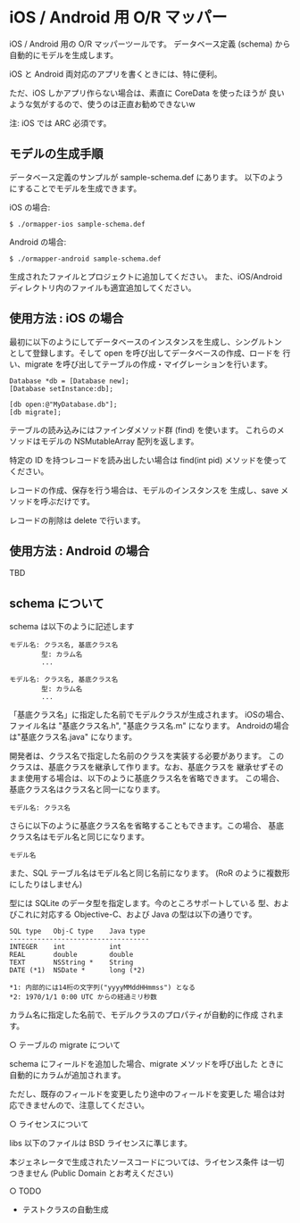 iOS / Android 用 O/R マッパー
=============================

iOS / Android 用の O/R マッパーツールです。
データベース定義 (schema) から自動的にモデルを生成します。

iOS と Android 両対応のアプリを書くときには、特に便利。

ただ、iOS しかアプリ作らない場合は、素直に CoreData を使ったほうが
良いような気がするので、使うのは正直お勧めできないw

注: iOS では ARC 必須です。

モデルの生成手順
----------------

データベース定義のサンプルが sample-schema.def にあります。
以下のようにすることでモデルを生成できます。

iOS の場合:

    $ ./ormapper-ios sample-schema.def

Android の場合:

    $ ./ormapper-android sample-schema.def

生成されたファイルとプロジェクトに追加してください。
また、iOS/Android ディレクトリ内のファイルも適宜追加してください。


使用方法 : iOS の場合
---------------------

最初に以下のようにしてデータベースのインスタンスを生成し、シングルトン
として登録します。そして open を呼び出してデータベースの作成、ロードを
行い、migrate を呼び出してテーブルの作成・マイグレーションを行います。

    Database *db = [Database new];
    [Database setInstance:db];

    [db open:@"MyDatabase.db"];
    [db migrate];

テーブルの読み込みにはファインダメソッド群 (find) を使います。
これらのメソッドはモデルの NSMutableArray 配列を返します。

特定の ID を持つレコードを読み出したい場合は find(int pid)
メソッドを使ってください。

レコードの作成、保存を行う場合は、モデルのインスタンスを
生成し、save メソッドを呼ぶだけです。

レコードの削除は delete で行います。


使用方法 : Android の場合
-------------------------
TBD

schema について
---------------

schema は以下のように記述します

    モデル名: クラス名, 基底クラス名
            型: カラム名
            ...

    モデル名: クラス名, 基底クラス名
            型: カラム名
            ...

「基底クラス名」に指定した名前でモデルクラスが生成されます。
iOSの場合、ファイル名は "基底クラス名.h", "基底クラス名.m" になります。
Androidの場合は"基底クラス名.java" になります。

開発者は、クラス名で指定した名前のクラスを実装する必要があります。
このクラスは、基底クラスを継承して作ります。なお、基底クラスを
継承せずそのまま使用する場合は、以下のように基底クラス名を省略できます。
この場合、基底クラス名はクラス名と同一になります。

    モデル名: クラス名

さらに以下のように基底クラス名を省略することもできます。この場合、
基底クラス名はモデル名と同じになります。

    モデル名

また、SQL テーブル名はモデル名と同じ名前になります。
(RoR のように複数形にしたりはしません)

型には SQLite のデータ型を指定します。今のところサポートしている
型、およびこれに対応する Objective-C、および Java の型は以下の通りです。

    SQL type   Obj-C type    Java type
    -----------------------------------
    INTEGER    int           int
    REAL       double        double
    TEXT       NSString *    String
    DATE (*1)  NSDate *      long (*2)

    *1: 内部的には14桁の文字列("yyyyMMddHHmmss") となる
    *2: 1970/1/1 0:00 UTC からの経過ミリ秒数

カラム名に指定した名前で、モデルクラスのプロパティが自動的に作成
されます。


○ テーブルの migrate について

schema にフィールドを追加した場合、migrate メソッドを呼び出した
ときに自動的にカラムが追加されます。

ただし、既存のフィールドを変更したり途中のフィールドを変更した
場合は対応できませんので、注意してください。


○ ライセンスについて

libs 以下のファイルは BSD ライセンスに準じます。

本ジェネレータで生成されたソースコードについては、ライセンス条件
は一切つきません (Public Domain とお考えください)

○ TODO

- テストクラスの自動生成

